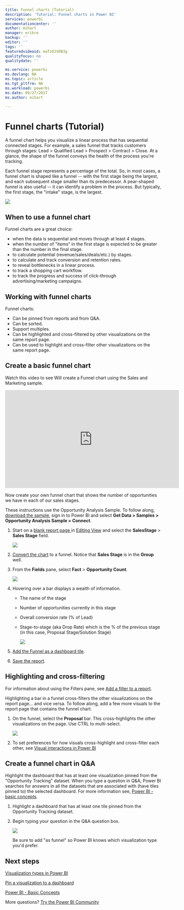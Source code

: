 ```yaml
---
title: Funnel charts (Tutorial)
description: 'Tutorial: Funnel charts in Power BI'
services: powerbi
documentationcenter: ''
author: mihart
manager: erikre
backup: ''
editor: ''
tags: ''
featuredvideoid: maTzOJSRB3g
qualityfocus: no
qualitydate: ''

ms.service: powerbi
ms.devlang: NA
ms.topic: article
ms.tgt_pltfrm: NA
ms.workload: powerbi
ms.date: 09/27/2017
ms.author: mihart

---
```

# Funnel charts (Tutorial)
A funnel chart helps you visualize a linear process that has sequential connected stages. For example, a sales funnel that tracks customers through stages: Lead \> Qualified Lead \> Prospect \> Contract \> Close.  At a glance, the shape of the funnel conveys the health of the process you're tracking.

Each funnel stage represents a percentage of the total. So, in most cases, a funnel chart is shaped like a funnel -- with the first stage being the largest, and each subsequent stage smaller than its predecessor.  A pear-shaped funnel is also useful -- it can identify a problem in the process.  But typically, the first stage, the "intake" stage, is the largest.

![](media/power-bi-visualization-funnel-charts/funnelplain.png)

## When to use a funnel chart
Funnel charts are a great choice:

* when the data is sequential and moves through at least 4 stages.
* when the number of "items" in the first stage is expected to be greater than the number in the final stage.
* to calculate potential (revenue/sales/deals/etc.) by stages.
* to calculate and track conversion and retention rates.
* to reveal bottlenecks in a linear process.
* to track a shopping cart workflow.
* to track the progress and success of click-through advertising/marketing campaigns.

## Working with funnel charts
Funnel charts:

* Can be pinned from reports and from Q&A.
* Can be sorted.
* Support multiples.
* Can be highlighted and cross-filtered by other visualizations on the same report page.
* Can be used to highlight and cross-filter other visualizations on the same report page.

## Create a basic funnel chart
Watch this video to see Will create a Funnel chart using the Sales and Marketing sample.

<iframe width="560" height="315" src="https://www.youtube.com/embed/maTzOJSRB3g" frameborder="0" allowfullscreen></iframe>


Now create your own funnel chart that shows the number of opportunities we have in each of our sales stages.

These instructions use the Opportunity Analysis Sample. To follow along, [download the sample](sample-datasets.md), sign in to Power BI and select **Get Data \> Samples \> Opportunity Analysis Sample \> Connect**.

1. Start on a [blank report page ](power-bi-report-add-page.md)in [Editing View](powerbi-service-interact-with-a-report-in-editing-view.md) and select the **SalesStage** \> **Sales Stage** field.  
   
    ![](media/power-bi-visualization-funnel-charts/funnelselectfield_new.png)
2. [Convert the chart](power-bi-report-change-visualization-type.md) to a funnel. Notice that **Sales Stage** is in the **Group** well. 
3. From the **Fields** pane, select **Fact** \> **Opportunity Count**.
   
    ![](media/power-bi-visualization-funnel-charts/funnelfinal_new.png)
4. Hovering over a bar displays a wealth of information.
   
   * The name of the stage
   * Number of opportunities currently in this stage
   * Overall conversion rate (% of Lead) 
   * Stage-to-stage (aka Drop Rate) which is the % of the previous stage (in this case, Proposal Stage/Solution Stage)
     
     ![](media/power-bi-visualization-funnel-charts/funnelhover_new.png)
5. [Add the Funnel as a dashboard tile](powerbi-service-dashboard-tiles.md). 
6. [Save the report](powerbi-service-save-a-report.md).

## Highlighting and cross-filtering
For information about using the Filters pane, see [Add a filter to a report](power-bi-report-add-filter.md).

Highlighting a bar in a funnel cross-filters the other visualizations on the report page... and vice versa. To follow along, add a few more visuals to the report page that contains the funnel chart.

1. On the funnel, select the **Proposal** bar. This cross-highlights the other visualizations on the page. Use CTRL to multi-select.
   
   ![](media/power-bi-visualization-funnel-charts/funnelchartnoowl.gif)
2. To set preferences for how visuals cross-highlight and cross-filter each other, see [Visual interactions in Power BI](powerbi-service-visual-interactions.md)

## Create a funnel chart in Q&A
Highlight the dashboard that has at least one visualization pinned from the "Opportunity Tracking" dataset.  When you type a question in Q&A, Power BI searches for answers in all the datasets that are associated with (have tiles pinned to) the selected dashboard. For more information see, [Power BI - basic concepts](service-basic-concepts.md).

1. Highlight a dashboard that has at least one tile pinned from the Opportunity Tracking dataset.
2. Begin typing your question in the Q&A question box.
   
   ![](media/power-bi-visualization-funnel-charts/funnelfromqna_new.png)
   
   Be sure to add "as funnel" so Power BI knows which visualization type you'd prefer.

## Next steps
[Visualization types in Power BI](power-bi-visualization-types-for-reports-and-q-and-a.md)

[Pin a visualization to a dashboard](service-dashboard-pin-tile-from-report.md)

[Power BI - Basic Concepts](service-basic-concepts.md)

More questions? [Try the Power BI Community](http://community.powerbi.com/)

